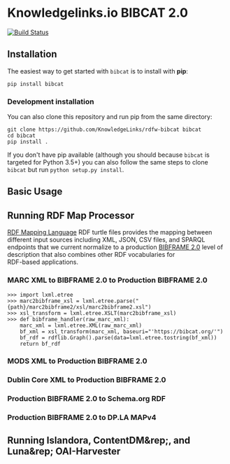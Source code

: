# Knowledgelinks.io BIBCAT 2.0

[![Build Status](https://travis-ci.org/KnowledgeLinks/rdfw-bibcat.svg)](https://travis-ci.org/KnowledgeLinks/rdfw-bibcat)


## Installation
The easiest way to get started with `bibcat` is to install with **pip**:

    pip install bibcat

### Development installation 
You can also clone this repository and run pip from the same directory:

    git clone https://github.com/KnowledgeLinks/rdfw-bibcat bibcat
    cd bibcat
    pip install .

If you don't have pip available (although you should because `bibcat` is targeted for Python 3.5+)
you can also follow the same steps to clone `bibcat` but run `python setup.py install`.    

## Basic Usage

## Running RDF Map Processor
[RDF Mapping Language](http://rml.io/) RDF turtle files provides the mapping between
 different input sources including XML, JSON,  CSV files, and SPARQL endpoints that
we current normalize to a production [BIBFRAME 2.0](http://www.loc.gov/bibframe/docs/index.html)
level of description that also combines other RDF vocabularies for  
RDF-based applications.

### MARC XML to BIBFRAME 2.0 to Production BIBFRAME 2.0


    >>> import lxml.etree
    >>> marc2bibframe_xsl = lxml.etree.parse("{path}/marc2bibframe2/xsl/marc2bibframe2.xsl")
    >>> xsl_transform = lxml.etree.XSLT(marc2bibframe_xsl)
    >>> def bibframe_handler(raw_marc_xml):
	    marc_xml = lxml.etree.XML(raw_marc_xml)
	    bf_xml = xsl_transform(marc_xml, baseuri="'https://bibcat.org/'")
	    bf_rdf = rdflib.Graph().parse(data=lxml.etree.tostring(bf_xml))
	    return bf_rdf

### MODS XML to Production BIBFRAME 2.0

### Dublin Core XML to Production BIBFRAME 2.0

### Production BIBFRAME 2.0 to Schema.org RDF

### Production BIBFRAME 2.0 to DP.LA MAPv4

## Running Islandora, ContentDM&rep;, and Luna&rep; OAI-Harvester
